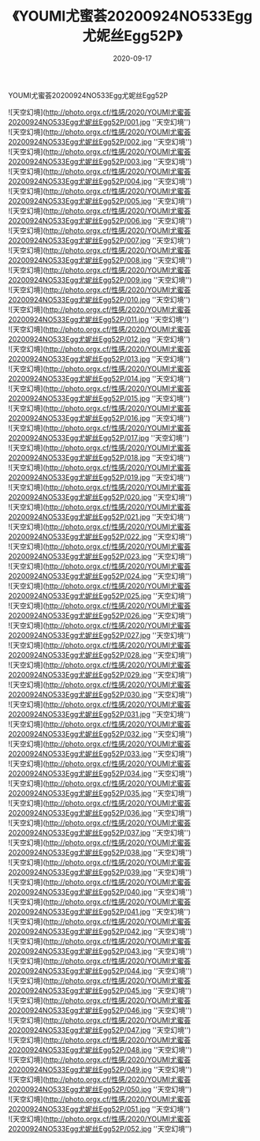 ﻿---
layout: post
title:  《YOUMI尤蜜荟20200924NO533Egg尤妮丝Egg52P》
date:   2020-09-17
img: http://photo.orgx.cf/性感/2020/YOUMI尤蜜荟20200924NO533Egg尤妮丝Egg52P/000.jpg
tags: [美女, 性感, 泳衣]
---

YOUMI尤蜜荟20200924NO533Egg尤妮丝Egg52P



![天空幻境](http://photo.orgx.cf/性感/2020/YOUMI尤蜜荟20200924NO533Egg尤妮丝Egg52P/001.jpg ''天空幻境'') <br>
![天空幻境](http://photo.orgx.cf/性感/2020/YOUMI尤蜜荟20200924NO533Egg尤妮丝Egg52P/002.jpg ''天空幻境'') <br>
![天空幻境](http://photo.orgx.cf/性感/2020/YOUMI尤蜜荟20200924NO533Egg尤妮丝Egg52P/003.jpg ''天空幻境'') <br>
![天空幻境](http://photo.orgx.cf/性感/2020/YOUMI尤蜜荟20200924NO533Egg尤妮丝Egg52P/004.jpg ''天空幻境'') <br>
![天空幻境](http://photo.orgx.cf/性感/2020/YOUMI尤蜜荟20200924NO533Egg尤妮丝Egg52P/005.jpg ''天空幻境'') <br>
![天空幻境](http://photo.orgx.cf/性感/2020/YOUMI尤蜜荟20200924NO533Egg尤妮丝Egg52P/006.jpg ''天空幻境'') <br>
![天空幻境](http://photo.orgx.cf/性感/2020/YOUMI尤蜜荟20200924NO533Egg尤妮丝Egg52P/007.jpg ''天空幻境'') <br>
![天空幻境](http://photo.orgx.cf/性感/2020/YOUMI尤蜜荟20200924NO533Egg尤妮丝Egg52P/008.jpg ''天空幻境'') <br>
![天空幻境](http://photo.orgx.cf/性感/2020/YOUMI尤蜜荟20200924NO533Egg尤妮丝Egg52P/009.jpg ''天空幻境'') <br>
![天空幻境](http://photo.orgx.cf/性感/2020/YOUMI尤蜜荟20200924NO533Egg尤妮丝Egg52P/010.jpg ''天空幻境'') <br>
![天空幻境](http://photo.orgx.cf/性感/2020/YOUMI尤蜜荟20200924NO533Egg尤妮丝Egg52P/011.jpg ''天空幻境'') <br>
![天空幻境](http://photo.orgx.cf/性感/2020/YOUMI尤蜜荟20200924NO533Egg尤妮丝Egg52P/012.jpg ''天空幻境'') <br>
![天空幻境](http://photo.orgx.cf/性感/2020/YOUMI尤蜜荟20200924NO533Egg尤妮丝Egg52P/013.jpg ''天空幻境'') <br>
![天空幻境](http://photo.orgx.cf/性感/2020/YOUMI尤蜜荟20200924NO533Egg尤妮丝Egg52P/014.jpg ''天空幻境'') <br>
![天空幻境](http://photo.orgx.cf/性感/2020/YOUMI尤蜜荟20200924NO533Egg尤妮丝Egg52P/015.jpg ''天空幻境'') <br>
![天空幻境](http://photo.orgx.cf/性感/2020/YOUMI尤蜜荟20200924NO533Egg尤妮丝Egg52P/016.jpg ''天空幻境'') <br>
![天空幻境](http://photo.orgx.cf/性感/2020/YOUMI尤蜜荟20200924NO533Egg尤妮丝Egg52P/017.jpg ''天空幻境'') <br>
![天空幻境](http://photo.orgx.cf/性感/2020/YOUMI尤蜜荟20200924NO533Egg尤妮丝Egg52P/018.jpg ''天空幻境'') <br>
![天空幻境](http://photo.orgx.cf/性感/2020/YOUMI尤蜜荟20200924NO533Egg尤妮丝Egg52P/019.jpg ''天空幻境'') <br>
![天空幻境](http://photo.orgx.cf/性感/2020/YOUMI尤蜜荟20200924NO533Egg尤妮丝Egg52P/020.jpg ''天空幻境'') <br>
![天空幻境](http://photo.orgx.cf/性感/2020/YOUMI尤蜜荟20200924NO533Egg尤妮丝Egg52P/021.jpg ''天空幻境'') <br>
![天空幻境](http://photo.orgx.cf/性感/2020/YOUMI尤蜜荟20200924NO533Egg尤妮丝Egg52P/022.jpg ''天空幻境'') <br>
![天空幻境](http://photo.orgx.cf/性感/2020/YOUMI尤蜜荟20200924NO533Egg尤妮丝Egg52P/023.jpg ''天空幻境'') <br>
![天空幻境](http://photo.orgx.cf/性感/2020/YOUMI尤蜜荟20200924NO533Egg尤妮丝Egg52P/024.jpg ''天空幻境'') <br>
![天空幻境](http://photo.orgx.cf/性感/2020/YOUMI尤蜜荟20200924NO533Egg尤妮丝Egg52P/025.jpg ''天空幻境'') <br>
![天空幻境](http://photo.orgx.cf/性感/2020/YOUMI尤蜜荟20200924NO533Egg尤妮丝Egg52P/026.jpg ''天空幻境'') <br>
![天空幻境](http://photo.orgx.cf/性感/2020/YOUMI尤蜜荟20200924NO533Egg尤妮丝Egg52P/027.jpg ''天空幻境'') <br>
![天空幻境](http://photo.orgx.cf/性感/2020/YOUMI尤蜜荟20200924NO533Egg尤妮丝Egg52P/028.jpg ''天空幻境'') <br>
![天空幻境](http://photo.orgx.cf/性感/2020/YOUMI尤蜜荟20200924NO533Egg尤妮丝Egg52P/029.jpg ''天空幻境'') <br>
![天空幻境](http://photo.orgx.cf/性感/2020/YOUMI尤蜜荟20200924NO533Egg尤妮丝Egg52P/030.jpg ''天空幻境'') <br>
![天空幻境](http://photo.orgx.cf/性感/2020/YOUMI尤蜜荟20200924NO533Egg尤妮丝Egg52P/031.jpg ''天空幻境'') <br>
![天空幻境](http://photo.orgx.cf/性感/2020/YOUMI尤蜜荟20200924NO533Egg尤妮丝Egg52P/032.jpg ''天空幻境'') <br>
![天空幻境](http://photo.orgx.cf/性感/2020/YOUMI尤蜜荟20200924NO533Egg尤妮丝Egg52P/033.jpg ''天空幻境'') <br>
![天空幻境](http://photo.orgx.cf/性感/2020/YOUMI尤蜜荟20200924NO533Egg尤妮丝Egg52P/034.jpg ''天空幻境'') <br>
![天空幻境](http://photo.orgx.cf/性感/2020/YOUMI尤蜜荟20200924NO533Egg尤妮丝Egg52P/035.jpg ''天空幻境'') <br>
![天空幻境](http://photo.orgx.cf/性感/2020/YOUMI尤蜜荟20200924NO533Egg尤妮丝Egg52P/036.jpg ''天空幻境'') <br>
![天空幻境](http://photo.orgx.cf/性感/2020/YOUMI尤蜜荟20200924NO533Egg尤妮丝Egg52P/037.jpg ''天空幻境'') <br>
![天空幻境](http://photo.orgx.cf/性感/2020/YOUMI尤蜜荟20200924NO533Egg尤妮丝Egg52P/038.jpg ''天空幻境'') <br>
![天空幻境](http://photo.orgx.cf/性感/2020/YOUMI尤蜜荟20200924NO533Egg尤妮丝Egg52P/039.jpg ''天空幻境'') <br>
![天空幻境](http://photo.orgx.cf/性感/2020/YOUMI尤蜜荟20200924NO533Egg尤妮丝Egg52P/040.jpg ''天空幻境'') <br>
![天空幻境](http://photo.orgx.cf/性感/2020/YOUMI尤蜜荟20200924NO533Egg尤妮丝Egg52P/041.jpg ''天空幻境'') <br>
![天空幻境](http://photo.orgx.cf/性感/2020/YOUMI尤蜜荟20200924NO533Egg尤妮丝Egg52P/042.jpg ''天空幻境'') <br>
![天空幻境](http://photo.orgx.cf/性感/2020/YOUMI尤蜜荟20200924NO533Egg尤妮丝Egg52P/043.jpg ''天空幻境'') <br>
![天空幻境](http://photo.orgx.cf/性感/2020/YOUMI尤蜜荟20200924NO533Egg尤妮丝Egg52P/044.jpg ''天空幻境'') <br>
![天空幻境](http://photo.orgx.cf/性感/2020/YOUMI尤蜜荟20200924NO533Egg尤妮丝Egg52P/045.jpg ''天空幻境'') <br>
![天空幻境](http://photo.orgx.cf/性感/2020/YOUMI尤蜜荟20200924NO533Egg尤妮丝Egg52P/046.jpg ''天空幻境'') <br>
![天空幻境](http://photo.orgx.cf/性感/2020/YOUMI尤蜜荟20200924NO533Egg尤妮丝Egg52P/047.jpg ''天空幻境'') <br>
![天空幻境](http://photo.orgx.cf/性感/2020/YOUMI尤蜜荟20200924NO533Egg尤妮丝Egg52P/048.jpg ''天空幻境'') <br>
![天空幻境](http://photo.orgx.cf/性感/2020/YOUMI尤蜜荟20200924NO533Egg尤妮丝Egg52P/049.jpg ''天空幻境'') <br>
![天空幻境](http://photo.orgx.cf/性感/2020/YOUMI尤蜜荟20200924NO533Egg尤妮丝Egg52P/050.jpg ''天空幻境'') <br>
![天空幻境](http://photo.orgx.cf/性感/2020/YOUMI尤蜜荟20200924NO533Egg尤妮丝Egg52P/051.jpg ''天空幻境'') <br>
![天空幻境](http://photo.orgx.cf/性感/2020/YOUMI尤蜜荟20200924NO533Egg尤妮丝Egg52P/052.jpg ''天空幻境'') <br>